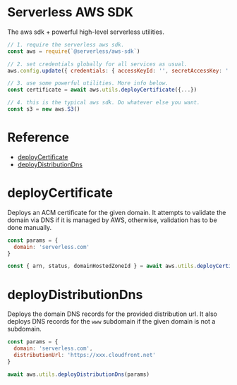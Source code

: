 # Serverless AWS SDK
The aws sdk + powerful high-level serverless utilities.

```js
// 1. require the serverless aws sdk.
const aws = require(`@serverless/aws-sdk`)

// 2. set credentials globally for all services as usual.
aws.config.update({ credentials: { accessKeyId: '', secretAccessKey: '' }, region: 'us-east-1' })

// 3. use some powerful utilities. More info below.
const certificate = await aws.utils.deployCertificate({...})

// 4. this is the typical aws sdk. Do whatever else you want.
const s3 = new aws.S3()

```

# Reference

- [deployCertificate](#deployCertificate)
- [deployDistributionDns](#deployDistributionDns)

# deployCertificate
Deploys an ACM certificate for the given domain. It attempts to validate the domain via DNS if it is managed by AWS, otherwise, validation has to be done manually.

```js
const params = {
  domain: 'serverless.com'
}

const { arn, status, domainHostedZoneId } = await aws.utils.deployCertificate(params)
```

# deployDistributionDns
Deploys the domain DNS records for the provided distribution url. It also deploys DNS records for the `www` subdomain if the given domain is not a subdomain.

```js
const params = {
  domain: 'serverless.com',
  distributionUrl: 'https://xxx.cloudfront.net'
}

await aws.utils.deployDistributionDns(params)
```
